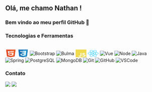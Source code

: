 ## Olá, me chamo Nathan ! 
### Bem vindo ao meu perfil GitHub 👋
### Tecnologias e Ferramentas
<div style="display: inline_block"><br>
  <img align="center" alt="HTML" height="25" width="35" src="https://raw.githubusercontent.com/devicons/devicon/master/icons/html5/html5-original.svg">
  <img align="center" alt="CSS" height="25" width="35" src="https://raw.githubusercontent.com/devicons/devicon/master/icons/css3/css3-original.svg">
  <img align="center" alt="Bootstrap" height="25" width="35" src="https://cdn.jsdelivr.net/gh/devicons/devicon/icons/bootstrap/bootstrap-plain.svg" />  
  <img align="center" alt="Bulma" height="25" width="35" src="https://cdn.jsdelivr.net/gh/devicons/devicon/icons/bulma/bulma-plain.svg" />          
  <img align="center" alt="Js" height="25" width="35" src="https://raw.githubusercontent.com/devicons/devicon/master/icons/javascript/javascript-plain.svg">  
  <img align="center" alt="React" height="25" width="35" src="https://raw.githubusercontent.com/devicons/devicon/master/icons/react/react-original.svg">  
  <img align="center" alt="Vue" height="25" width="35" src="https://cdn.jsdelivr.net/gh/devicons/devicon/icons/vuejs/vuejs-original.svg" />          
  <img align="center" alt="Node" height="25" width="35" src="https://cdn.jsdelivr.net/gh/devicons/devicon/icons/nodejs/nodejs-original.svg" />
  <img align="center" alt="Java" height="25" width="35" src="https://cdn.jsdelivr.net/gh/devicons/devicon/icons/java/java-original-wordmark.svg" />
  <img align="center" alt="Spring" height="25" width="35" src="https://cdn.jsdelivr.net/gh/devicons/devicon/icons/spring/spring-original.svg" />
  <img align="center" alt="PostgreSQL" height="25" width="35" src="https://cdn.jsdelivr.net/gh/devicons/devicon/icons/postgresql/postgresql-original.svg" />  
  <img align="center" alt="MongoDB" height="25" width="35" src="https://cdn.jsdelivr.net/gh/devicons/devicon/icons/mongodb/mongodb-original-wordmark.svg" />          
  <img align="center" alt="Git" height="25" width="35" src="https://cdn.jsdelivr.net/gh/devicons/devicon/icons/git/git-original.svg" />
  <img align="center" alt="GitHub" height="25" width="35" src="https://cdn.jsdelivr.net/gh/devicons/devicon/icons/github/github-original-wordmark.svg" />
  <img align="center" alt="VSCode" height="25" width="35" src="https://cdn.jsdelivr.net/gh/devicons/devicon/icons/vscode/vscode-original.svg" />
</div>
  
 ### Contato 
 
 <div>   
  <a href = "mailto:nathanoliveira3@gmail.com"><img src="https://img.shields.io/badge/-Gmail-%23333?style=for-the-badge&logo=gmail&logoColor=white" target="_blank"></a>
  <a href="https://www.linkedin.com/in/nathan-souza-de-oliveira-70b89538" target="_blank"><img src="https://img.shields.io/badge/-LinkedIn-%230077B5?style=for-the-badge&logo=linkedin&logoColor=white" target="_blank"></a> 
 </div>
